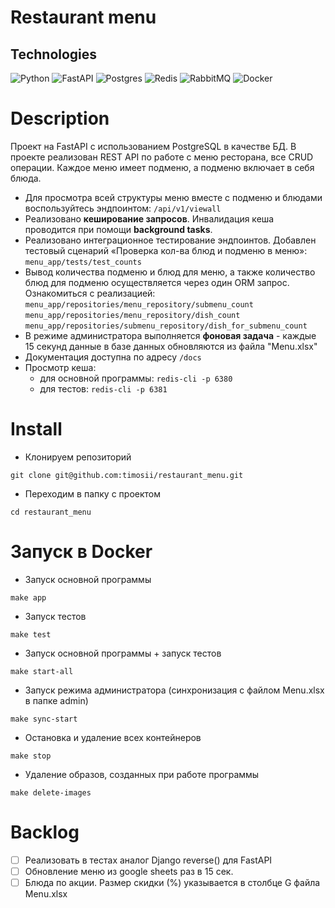 # Restaurant menu
## Technologies ##
![Python](https://img.shields.io/badge/python-3670A0?style=for-the-badge&logo=python&logoColor=ffdd54)
![FastAPI](https://img.shields.io/badge/FastAPI-005571?style=for-the-badge&logo=fastapi)
![Postgres](https://img.shields.io/badge/postgres-%23316192.svg?style=for-the-badge&logo=postgresql&logoColor=white)
![Redis](https://img.shields.io/badge/redis-%23DD0031.svg?style=for-the-badge&logo=redis&logoColor=white)
![RabbitMQ](https://img.shields.io/badge/Rabbitmq-FF6600?style=for-the-badge&logo=rabbitmq&logoColor=white)
![Docker](https://img.shields.io/badge/docker-%230db7ed.svg?style=for-the-badge&logo=docker&logoColor=white)

# Description

Проект на FastAPI с использованием PostgreSQL в качестве БД.
В проекте реализован REST API по работе с меню ресторана, все CRUD операции.
Каждое меню имеет подменю, а подменю включает в себя блюда.

- Для просмотра всей структуры меню вместе с подменю и блюдами воспользуйтесь эндпоинтом:
`/api/v1/viewall`
- Реализовано **кеширование запросов**. Инвалидация кеша проводится при помощи **background tasks**.
- Реализовано интеграционное тестирование эндпоинтов. Добавлен тестовый сценарий «Проверка кол-ва блюд и подменю в меню»:
`menu_app/tests/test_counts`
- Вывод количества подменю и блюд для меню, а также количество блюд для подменю осуществляется через один ORM запрос.
Ознакомиться с реализацией:
`menu_app/repositories/menu_repository/submenu_count`
`menu_app/repositories/menu_repository/dish_count`
`menu_app/repositories/submenu_repository/dish_for_submenu_count`
- В режиме администратора выполняется **фоновая задача** - каждые 15 секунд данные в базе данных обновляются из файла "Menu.xlsx"
- Документация доступна по адресу `/docs`
- Просмотр кеша:
  - для основной программы:
  `redis-cli -p 6380`
  - для тестов:
  `redis-cli -p 6381`


# Install

- Клонируем репозиторий
```
git clone git@github.com:timosii/restaurant_menu.git
```
- Переходим в папку с проектом
```
cd restaurant_menu
```

# Запуск в Docker

- Запуск основной программы
```
make app
```
- Запуск тестов
```
make test
```
- Запуск основной программы + запуск тестов
```
make start-all
```
- Запуск режима администратора (синхронизация с файлом Menu.xlsx в папке admin)
```
make sync-start
```
- Остановка и удаление всех контейнеров
```
make stop
```
- Удаление образов, созданных при работе программы
```
make delete-images
```
# Backlog
- [ ] Реализовать в тестах аналог Django reverse() для FastAPI
- [ ] Обновление меню из google sheets раз в 15 сек.
- [ ] Блюда по акции. Размер скидки (%) указывается в столбце G файла Menu.xlsx
